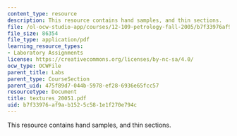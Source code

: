 ```yaml
---
content_type: resource
description: This resource contains hand samples, and thin sections.
file: /ol-ocw-studio-app/courses/12-109-petrology-fall-2005/b7f33976af9ab1525c581e1f270e794c_textures_20051.pdf
file_size: 86354
file_type: application/pdf
learning_resource_types:
- Laboratory Assignments
license: https://creativecommons.org/licenses/by-nc-sa/4.0/
ocw_type: OCWFile
parent_title: Labs
parent_type: CourseSection
parent_uid: 475f89d7-044b-5978-ef28-6936e65fcc57
resourcetype: Document
title: textures_20051.pdf
uid: b7f33976-af9a-b152-5c58-1e1f270e794c
---
```

This resource contains hand samples, and thin sections.